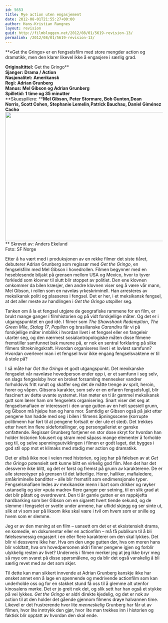 ```yaml
---
id: 5653
title: Mye action uten engasjement
date: 2012-08-01T21:55:27+00:00
author: Hans-Kristian Rangnes
layout: revision
guid: http://filmbloggen.net/2012/08/01/5619-revision-13/
permalink: /2012/08/01/5619-revision-13/
---
```

**&laquo;Get the Gringo&raquo; er en fengselsfilm med store mengder action og dramatikk, men den klarer likevel ikke å engasjere i særlig grad.<!--more--></p> 

**Originaltittel:** </strong>Get the Gringo**  
**Sjanger:** **Drama / Action**  
**Nasjonalitet:** **Amerikansk**  
**Regi:** **Adrian Grunberg**  
**Manus:** **Mel Gibson og Adrian Grunberg**  
**Spilletid:** **1 time og 35 minutter**  
**Skuespillere: ****Mel Gibson, Peter Stormare, Bob Gunton,Dean Norris, Scott Cohen, Stephanie Lemelin,Patrick Bauchau, Daniel Giménez Cacho**  
<a href="http://filmbloggen.net/2012/08/01/5619/get-the-gringo/" rel="attachment wp-att-5620"><img class="alignnone size-large wp-image-5620" src="http://filmbloggen.net/wp-content/uploads//2012/08/psenlxc16-620x413.jpg" alt="" width="620" height="413" /></a>  
** Skrevet av: Anders Ekelund  
Foto: SF Norge

Etter å ha vært med i produksjonen av en rekke filmer det siste tiåret, debuterer Adrian Grunberg som regissør med _Get the Gringo_, en fengselsfilm med Mel Gibson i hovedrollen. Filmen begynner med en heseblesende biljakt på grensen mellom USA og Mexico, hvor to tyver forkledd som klovner til slutt blir stoppet av politiet. Den ene klovnen omkommer da bilen kræsjer, den andre klovnen viser seg å være vår mann, Mel Gibson, i rollen som en navnløs yrkeskriminell. Han arresteres av meksikansk politi og plasseres i fengsel. Det er her, i et meksikansk fengsel, at det aller meste av handlingen i _Get the Gringo_ utspiller seg.

Tanken om å la et fengsel utgjøre de geografiske rammene for en film, er brukt mange ganger i filmhistorien og på vidt forskjellige måter. Og det er i utgangspunktet en god idé. I filmer som _The Shawshank Redemption_, _The Green Mile_, _Stalag 17_, _Papillon_ og brasilianske _Carandiru_ får vi på forskjellige måter innblikk i hvordan livet i et fengsel eller en fangeleir utarter seg, og den nærmest sosialantropologiske måten disse filmene fremstiller samfunnet bak murene på, er nok en sentral forklaring på slike filmers tiltrekningskraft. Hvordan organiseres livet i et lovløst samfunn? Hvordan overlever man i et fengsel hvor ikke engang fengselsvaktene er til å stole på?

I så måte har _Get the Gringo_ et godt utgangspunkt. Det mexikanske fengselet vår navnløse hovedperson ender opp i, er et samfunn i seg selv, en slags fengselsby hvor en broket forsamling mennesker vandrer forholdsvis fritt rundt og skaffer seg det de måtte trenge av sprit, heroin, horer og våpen. Gibsons karakter, som selv er en erfaren fengselsfugl, blir fascinert av dette uvante systemet. Han møter en ti år gammel meksikansk gutt som lærer ham om fengselets organisering. Snart viser det seg at fengselsmafiaen er interessert i den unge gutten av en helt spesiell grunn, og Gibson må hjelpe han og hans mor. Samtidig er Gibson også på jakt etter pengene han hadde med seg i bilen i filmens åpningsscene (korrupte politimenn har ført til at pengene fortsatt er der ute et sted). Det trekkes etter hvert inn flere sidefortellinger, og persongalleriet er ganske omfattende. Regissør Grunberg fortjener en stor dose skryt for hvordan han holder historien fokusert og stram med såpass mange elementer å forholde seg til, og selve spenningsutviklingen i filmen er godt laget, det bygges i god stil opp mot et klimaks med stadig mer action og dramatikk.

Det er altså ikke noe i veien med historien, og jeg har på følelsen av at _Get the Gringo_ potensielt sett kunne blitt en virkelig god film. Men det har det dessverre ikke blitt, og det er først og fremst på grunn av karakterene. De er alle stereotyper på grensen til det latterlige. Horer, halliker, mafialedere, småkriminelle banditter – alle blir fremstilt som endimensjonale typer. Fengselsmafiaen ledes av mexikanske menn i bart som drikker og røyker ustanselig og sier &laquo;puta madre&raquo; flere ganger per setning, til en slik grad at det blir påtatt og overdrevent. Den ti år gamle gutten er en rappkjefta hardbarking som ber Gibson om en sigarett hvert tiende sekund, og de slemme i fengselet er svette under armene, har uflidd skjegg og ser sinte ut, slik at vi som ser på liksom ikke skal være i tvil om hvem som er snille og hvem som er slemme.

Jeg er av den mening at en film – uansett om det er et eksistensielt drama, en komedie, en dokumentar eller en actionfilm – må få publikum til å bli følelsesmessig engasjert i en eller flere karakterer om den skal lykkes. Det blir vi dessverre ikke her. Hva om den unge gutten dør, hva om moren hans blir voldtatt, hva om hovedpersonen aldri finner pengene igjen og forblir ulykkelig resten av livet? Underveis i filmen merker jeg at jeg ikke bryr meg så mye om svaret på disse spørsmålene, og da blir det også vanskelig å bli særlig revet med av det som skjer.

Til dette kan man sikkert innvende at Adrian Grunberg kanskje ikke har ønsket annet enn å lage en spennende og medrivende actionfilm som kan underholde oss og for en stakket stund få oss til å glemme alt utenfor kinosalens mørke. Det er jo greit nok det, og slik sett har han også et stykke på vei lykkes. _Get the Gringo_ er aldri direkte kjedelig, og det er nok av action til at den holder det gående gjennom filmens drøye halvannen time. Likevel er det frustrerende hvor lite _menneskelig_ Grunberg har får ut av filmen, hvor lite inntrykk den gjør, hvor lite man trekkes inn i historien og faktisk blir opptatt av hvordan den skal ende.

<div class="video-shortcode">
</div>